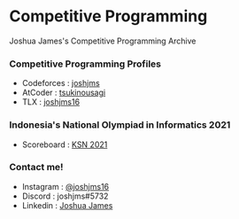 # Competitive Programming
Joshua James's Competitive Programming Archive

### Competitive Programming Profiles
- Codeforces  : <span style = "color:violet; text-decoration:none;"> [joshjms](https://codeforces.com/profile/joshjms) </span>
- AtCoder     : <span style = "color:brown; text-decoration:none;"> [tsukinousagi](https://atcoder.jp/users/tsukinousagi) </span>
- TLX         : <span style = "color:orange; text-decoration:none;"> [joshjms16](https://tlx.toki.id/profiles/joshjms16) </span>

### Indonesia's National Olympiad in Informatics 2021
- Scoreboard  : [KSN 2021](https://ksn.toki.id/KSN2021/hasil)

### Contact me!
- Instagram   : [@joshjms16](https://www.instagram.com/joshjms16/)
- Discord     : joshjms#5732
- Linkedin    : [Joshua James](https://www.linkedin.com/in/joshua-james-20074222a/)
